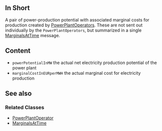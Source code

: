 ## In Short

A pair of power-production potential with associated marginal costs for production created by [PowerPlantOperators](../Agents/PowerPlantOperator.md).
These are not sent out individually by the `PowerPlantOperators`, but summarized in a single [MarginalsAtTime](../Comms/MarginalsAtTime.md) message.

## Content

* `powerPotentialInMW` the actual net electricity production potential of the power plant
* `marginalCostInEURperMWH` the actual marginal cost for electricity production 

## See also

### Related Classes

* [PowerPlantOperator](../Agents/PowerPlantOperator.md)
* [MarginalsAtTime](../Comms/MarginalsAtTime.md)
